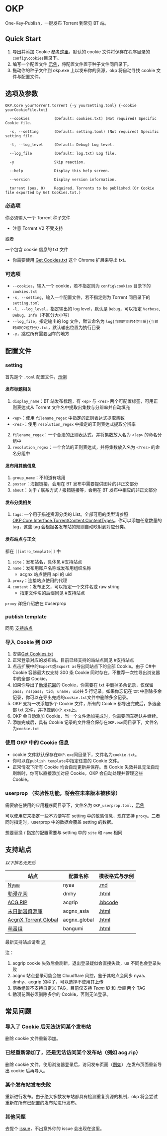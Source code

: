 # OKP

One-Key-Publish，一键发布 Torrent 到常见 BT 站。

## Quick Start

1. 导出并添加 Cookie [参考这里](#导入-cookie-到-okp)，默认的 cookie 文件将保存在程序目录的`config\cookies`目录下。
2. 编写一个配置文件 [示例](https://github.com/AmusementClub/OKP/blob/master/OKP.Core/example/setting.toml)，将配置文件置于种子文件同目录下。
3. 拖动你的种子文件到 okp.exe 上以发布你的资源，okp 将自动寻找 cookie 文件与配置文件。

## 选项及参数

`OKP.Core yourTorrent.torrent {-y yourSetting.toml} {-cookie yourCookieFile.txt}`

```
  --cookies           (Default: cookies.txt) (Not required) Specific Cookie file.

  -s, --setting       (Default: setting.toml) (Not required) Specific setting file.

  -l, --log_level     (Default: Debug) Log level.

  --log_file          (Default: log.txt) Log file.

  -y                  Skip reaction.

  --help              Display this help screen.

  --version           Display version information.

  torrent (pos. 0)    Required. Torrents to be published.(Or Cookie file exported by Get Cookies.txt.)
```

### 必选项

你必须输入一个 Torrent 种子文件

- 注意 Torrent V2 不受支持

或者

一个包含 cookie 信息的 txt 文件

- 你需要使用 [Get Cookies.txt](https://chrome.google.com/webstore/detail/get-cookiestxt/bgaddhkoddajcdgocldbbfleckgcbcid) 这个 Chrome 扩展来导出 txt。

### 可选项

- `--cookies`，输入一个 cookie，若不指定则为 `config\cookies` 目录下的 `cookies.txt`
- `-s, --setting`，输入一个配置文件，若不指定则为 Torrent 同目录下的 `setting.toml`
- `-l, --log_level`，指定输出的 log level，默认是 `Debug`，可以指定 `Verbose, Debug, Info`（不区分大小写）
- `--log_file`，指定输出的 log 文件，默认命名为 `log{当前时间的4位年份}{当前时间的2位月份}.txt`，默认输出位置为执行目录
- `-y`，跳过所有需要回车的地方

## 配置文件

### setting

首先是个 `.toml` 配置文件，[示例](https://github.com/AmusementClub/OKP/blob/master/OKP.Core/example/setting.toml)

#### 发布标题相关

1. `display_name`：BT 站发布标题，有 `<ep>` 与 `<res>` 两个可配置标签，可用正则表达式从 Torrent 文件名中提取出集数与分辨率并自动填充

- `<ep>`：使用 `filename_regex` 中指定的正则表达式提取集数
- `<res>`：使用 `resolution_regex` 中指定的正则表达式提取分辨率

2. `filename_regex`：一个合法的正则表达式，并将集数放入名为 `<?ep>` 的命名分组中
3. `resolution_regex`：一个合法的正则表达式，并将集数放入名为 `<?res>` 的命名分组中

#### 发布用其他信息

1. `group_name`：不知道有啥用
2. `poster`：海报链接，会用在 BT 发布中需要提供图片的非正文部分
3. `about`：关于 / 联系方式 / 报错链接等，会用在 BT 发布中相应的非正文部分

#### 发布分类相关

1. `tags`: 一个用于描述资源分类的 List。全部可用的类型请参照 [OKP.Core.Interface.TorrentContent.ContentTypes](https://github.com/AmusementClub/OKP/blob/master/OKP.Core/Interface/TorrentContent.cs#L72)。你可以添加任意数量的 tag，这些 tag 会根据各发布站的规则自动映射到对应分类。

#### 发布站点与正文

都在 `[[intro_template]]` 中

1. `site`：发布站名，具体见 #支持站点
2. `name`：发布用账户名称或发布用组织名称
   - acgnx 站点使用 api 的 uid
3. `proxy`：连接站点使用的代理
4. `content`：发布正文，可以指定一个文件名或 raw string
   - 指定文件名的后缀同见 #支持站点

`proxy` 详细介绍放在 #userprop

### publish template

同见 [支持站点](#支持站点)

### 导入 Cookie 到 OKP

1. 安装[Get Cookies.txt](https://chrome.google.com/webstore/detail/get-cookiestxt/bgaddhkoddajcdgocldbbfleckgcbcid)
2. 正常登录对应的发布站。目前已经支持的站站点同见 #支持站点
3. 点击扩展中的`Export`或`Export as`导出同站点下的全部 Cookie。由于 C#中 Cookie 容器最大仅支持 300 条 Cookie 同时存在，不推荐一次性导出浏览器中的全部 Cookie。
4. 如果你导出了[動漫花園](https://share.dmhy.org/)的 Cookie，你需要在 txt 中删掉多余记录，仅保留`pass; rsspass; tid; uname; uid`共 5 行记录。如果你忘记在 txt 中删除多余记录，你可以在导出完成的`cookie.txt`文件中删除多余记录。
5. OKP 支持一次添加多个 Cookie 文件，所有的 Cookie 都导出完成后，多选全部 txt 文件，并拖拽到`OKP.exe`上。
6. OKP 会自动添加 Cookie，当一个文件添加完成时，你需要回车确认并继续。
7. 添加完成后，具有 Cookie 记录的文件将会保存在`OKP.exe`同目录下，文件名为`cookie.txt`

### 使用 OKP 中的 Cookie 信息

- cookie 文件默认保存在`OKP.exe`同目录下，文件名为`cookie.txt`。
- 你可以在`publish template`中指定任意的 Cookie 文件。
- 正常情况下所有 Cookie 均会自动更新并保存。当 Cookie 失效并且无法自动刷新时，你可以直接添加对应 Cookie，OKP 会自动处理并管理这些 Cookie。

### userprop （实验性功能，将会在未来版本被移除）

需要放在使用的应用程序同目录下，文件名为 `OKP_userprop.toml`，[示例](https://github.com/AmusementClub/OKP/blob/master/OKP.Core/example/OKP_userprop.toml)

可以使用它来指定一些不方便写在 setting 中的敏感信息，现在支持 `proxy`。二者同时指定时，userprop 中的数据会覆盖 setting 的数据。

想要替换 / 指定的配置需要与 setting 中的 `site` 和 `name` 相同

## 支持站点

_以下排名无先后_

| 站点                                          | 配置名称     | 模板格式与示例                                                                             |
| --------------------------------------------- | ------------ | ------------------------------------------------------------------------------------------ |
| [Nyaa](https://nyaa.si/)                      | nyaa         | [.md](https://github.com/AmusementClub/OKP/blob/master/OKP.Core/example/nyaa.md)           |
| [動漫花園](https://share.dmhy.org/)           | dmhy         | [.html](https://github.com/AmusementClub/OKP/blob/master/OKP.Core/example/dmhy.html)       |
| [ACG.RIP](https://share.dmhy.org/)            | acgrip       | [.bbcode](https://github.com/AmusementClub/OKP/blob/master/OKP.Core/example/acgrip.bbcode) |
| [末日動漫資源庫](https://share.acgnx.se/)     | acgnx_asia   | [.html](https://github.com/AmusementClub/OKP/blob/master/OKP.Core/example/dmhy.html)       |
| [AcgnX Torrent Global](https://www.acgnx.se/) | acgnx_global | [.html](https://github.com/AmusementClub/OKP/blob/master/OKP.Core/example/dmhy.html)       |
| [萌番组](https://bangumi.moe/)                | bangumi      | [.html](https://github.com/AmusementClub/OKP/blob/master/OKP.Core/example/dmhy.html)       |

最新支持站点请看 [这](https://github.com/AmusementClub/OKP/blob/master/OKP.Core/Utils/Constants.cs#L8)

注：

1. acgrip cookie 失效后会刷新，退出登录疑似会直接失效，ua 不同也会登录失败
2. acgnx 站点登录可能会被 Cloudflare 风控，鉴于其站点会同步 nyaa、dmhy、acgrip 的种子，可以选择不使用其上传
3. 萌番组暂不支持自定义 TAG，目前仅支持 _Team ID_ 和 _动画_ 两个 TAG
4. 動漫花園必须删除多余的 Cookie，否则无法登录。

## 常见问题

### 导入了 Cookie 后无法访问某个发布站

删除 cookie 文件重新添加。

### 已经重新添加了，还是无法访问某个发布站（例如 acg.rip）

删除 cookie 文件，使用浏览器登录后，访问发布页面（[例如](https://acg.rip/cp/posts/upload)）,在发布页面重新导出 cookie 后再导入。

### 某个发布站发布失败

重新进行发布。由于绝大多数发布站都具有检测重复资源的机制，okp 将会尝试重新在所有已配置的发布站进行发布。

### 其他问题

去提个 [issue](https://github.com/AmusementClub/OKP/issues)，不出意外你的 issue 会出现在这里。
